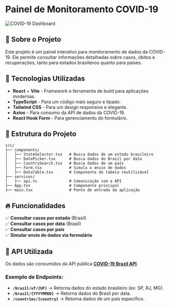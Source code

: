 # Painel de Monitoramento COVID-19

![COVID-19 Dashboard](https://via.placeholder.com/800x400)

## 📌 Sobre o Projeto
Este projeto é um painel interativo para monitoramento de dados da COVID-19. Ele permite consultar informações detalhadas sobre casos, óbitos e recuperações, tanto para estados brasileiros quanto para países.

## 🚀 Tecnologias Utilizadas
- **React** + **Vite** - Framework e ferramenta de build para aplicações modernas.
- **TypeScript** - Para um código mais seguro e tipado.
- **Tailwind CSS** - Para um design responsivo e elegante.
- **Axios** - Para consumo da API de dados da COVID-19.
- **React Hook Form** - Para gerenciamento do formulário.

## 📂 Estrutura do Projeto
```
src/
├── components/
│   ├── StateSelector.tsx   # Busca dados de um estado brasileiro
│   ├── DatePicker.tsx      # Busca dados do Brasil por data
│   ├── CountrySearch.tsx   # Busca dados de um país
│   ├── Form.tsx            # Simula o envio de dados
│   ├── DataTable.tsx       # Componente de tabela reutilizável
├── services/
│   ├── api.ts              # Comunicação com a API
├── App.tsx                 # Componente principal
├── main.tsx                # Ponto de entrada da aplicação
```

## 🔥 Funcionalidades
✅ **Consultar casos por estado** (Brasil)  
✅ **Consultar casos por data** (Brasil)  
✅ **Consultar casos por país**  
✅ **Simular envio de dados via formulário**  

## 📡 API Utilizada
Os dados são consumidos da API pública **[COVID-19 Brazil API](https://covid19-brazil-api.now.sh/api/report/v1)**.

### Exemplo de Endpoints:
- **`/brazil/uf/{UF}`** → Retorna dados do estado brasileiro (ex: SP, RJ, MG).
- **`/brazil/{YYYYMMDD}`** → Retorna dados do Brasil por data.
- **`/countries/{country}`** → Retorna dados de um país específico.


